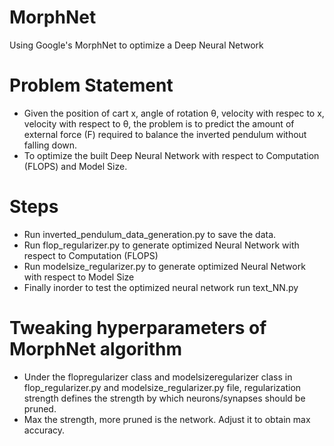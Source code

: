# MorphNet
Using Google's MorphNet to optimize a Deep Neural Network

# Problem Statement
* Given the position of cart x, angle of rotation θ, velocity with respec to x, velocity with respect to θ, the problem is to predict the amount of external force (F) required to balance the inverted pendulum without falling down.
* To optimize the built Deep Neural Network with respect to Computation (FLOPS) and Model Size.


# Steps
* Run inverted_pendulum_data_generation.py to save the data.
* Run flop_regularizer.py to generate optimized Neural Network with respect to Computation (FLOPS)
* Run modelsize_regularizer.py to generate optimized Neural Network with respect to Model Size
* Finally inorder to test the optimized neural network run text_NN.py

# Tweaking hyperparameters of MorphNet algorithm
* Under the flopregularizer class and modelsizeregularizer class in flop_regularizer.py and modelsize_regularizer.py file, regularization strength defines the strength by which neurons/synapses should be pruned. 
* Max the strength, more pruned is the network. Adjust it to obtain max accuracy.

